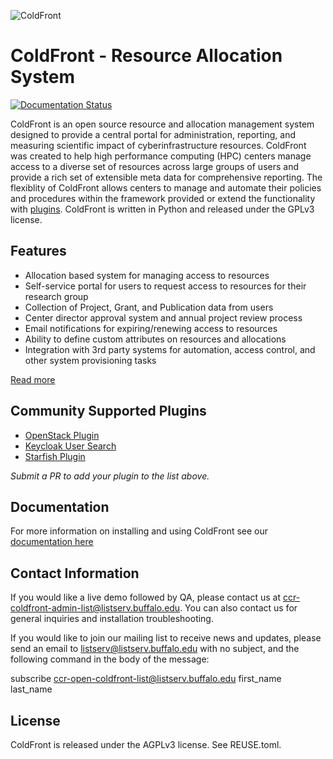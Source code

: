 ![ColdFront](docs/pages/images/logo-lg.png)

# ColdFront - Resource Allocation System

[![Documentation Status](https://readthedocs.org/projects/coldfront/badge/?version=latest)](https://coldfront.readthedocs.io/en/latest/?badge=latest)

ColdFront is an open source resource and allocation management system designed to provide a
central portal for administration, reporting, and measuring scientific impact
of cyberinfrastructure resources. ColdFront was created to help high performance computing (HPC) centers manage access to a diverse set of resources across large groups of users and provide a rich set of
extensible meta data for comprehensive reporting. The flexiblity of ColdFront allows centers to manage and automate their policies and procedures within the framework provided or extend the functionality with [plugins](docs/pages/index.md#extensibility).  ColdFront is written in Python and released under the GPLv3 license.

## Features

- Allocation based system for managing access to resources
- Self-service portal for users to request access to resources for their research group
- Collection of Project, Grant, and Publication data from users
- Center director approval system and annual project review process
- Email notifications for expiring/renewing access to resources
- Ability to define custom attributes on resources and allocations 
- Integration with 3rd party systems for automation, access control, and other system provisioning tasks

[Read more](docs/pages/index.md)  

## Community Supported Plugins

- [OpenStack Plugin](https://github.com/nerc-project/coldfront-plugin-openstack)
- [Keycloak User Search](https://github.com/nerc-project/coldfront-plugin-keycloak)
- [Starfish Plugin](https://github.com/fasrc/sftocf)

_Submit a PR to add your plugin to the list above._

## Documentation

For more information on installing and using ColdFront see our [documentation here](https://coldfront.readthedocs.io)

## Contact Information
If you would like a live demo followed by QA, please contact us at
ccr-coldfront-admin-list@listserv.buffalo.edu. You can also contact us for
general inquiries and installation troubleshooting.

If you would like to join our mailing list to receive news and updates, please
send an email to listserv@listserv.buffalo.edu with no subject, and the
following command in the body of the message:

subscribe ccr-open-coldfront-list@listserv.buffalo.edu first_name last_name


## License

ColdFront is released under the AGPLv3 license. See REUSE.toml.
